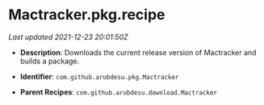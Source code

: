 # Mactracker.pkg.recipe

_Last updated 2021-12-23 20:01:50Z_

- **Description**: Downloads the current release version of Mactracker and builds a package.

- **Identifier**: `com.github.arubdesu.pkg.Mactracker`

- **Parent Recipes**: `com.github.arubdesu.download.Mactracker`
